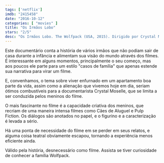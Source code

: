```yaml
---
tags: ['netflix']
imdb: "2415458"
date: "2016-10-12"
categories: [ "movies" ]
title: "Os Irmãos Lobo"
stars: "2/5"
desc: "Os Irmãos Lobo. The Wolfpack (USA, 2015). Dirigido por Crystal Moselle. Com Bhagavan Angulo, Govinda Angulo, Jagadisa Angulo, Krsna Angulo, Mukunda Angulo, Narayana Angulo, Tyler Hollinger (Naked / Spurious Actor), Chloe Pecorino (Herself)."
---
```

Este documentário conta a história de vários irmãos que não podiam sair de casa durante a infância e alimentam sua visão do mundo através dos filmes. É interessante em alguns momentos, principalmente o seu começo, mas aos poucos ele parte para um estilo "casos de família" que apenas estende sua narrativa para virar um filme.

E, convenhamos, o tema sobre viver enfurnado em um apartamento boa parte da vida, assim como a alienação que vivemos hoje em dia, seriam ótimos combustíveis para a documentarista Crystal Moselle, que se limita a ser conduzida pelos meninos do filme.

O mais fascinante no filme é a capacidade criativa dos meninos, que recriam de uma maneira intensa filmes como Cães de Aluguel e Pulp Fiction. Os diálogos são anotados no papel, e o figurino e a caracterização é levada a sério.

Há uma ponta de necessidade do filme em se perder em seus relatos, e alguma coisa teatral obviamente escapou, tornando a experiência menos eficiente ainda.

Válido pela história, desnecessário como filme. Assista se tiver curiosidade de conhecer a família Wolfpack.
